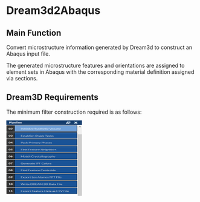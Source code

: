 # Dream3d2Abaqus
## Main Function
Convert microstructure information generated by Dream3d to construct an Abaqus input file.

The generated microstructure features and orientations are assigned to element sets in Abaqus with the corresponding material definition assigned via sections.
## Dream3D Requirements
The minimum filter construction required is as follows:

<img src="/Images/minimum_filter_pipeline.png" width="200" height="200">
